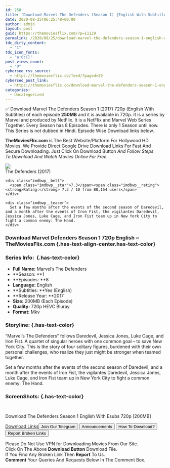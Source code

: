 ```yaml
---
id: 258
title: 'Download Marvel The Defenders (Season 1) {English With Subtitles} 720p WeB-DL HD [200MB]'
date: 2020-08-25T06:25:48+00:00
author: admin
layout: post
guid: https://themoviesflix.com/?p=11129
permalink: /2020/08/25/download-marvel-the-defenders-season-1-english-with-subtitles-720p-web-dl-hd-200mb/
tdc_dirty_content:
  - "1"
tdc_icon_fonts:
  - 'a:0:{}'
post_views_count:
  - "0"
cyberseo_rss_source:
  - https://themoviesflix.co/feed/?paged=39
cyberseo_post_link:
  - https://themoviesflix.co/download-marvel-the-defenders-season-1-english-720p/
categories:
  - Uncategorized
---
```

✅ Download Marvel The Defenders Season 1 (2017) 720p (English With Subtitles) of each episode&nbsp;**250MB**&nbsp;and it is available in&nbsp;720p. It is a series by Marvel and produced by&nbsp;NetFlix. It is a&nbsp;NetFlix&nbsp;and Marvel Web Series Together. Every Season has 8 Episodes. There is only 1 Season until now. This Series is not dubbed in Hindi. Episode Wise Download links below.

**TheMoviesFlix.com**&nbsp;is The Best Website/Platform For Hollywood HD Movies. We Provide Direct Google Drive Download Links For Fast And Secure Downloading. Just Click On Download Button&nbsp;_And Follow Steps To&nbsp;Download And Watch Movies Online For Free._

<div class="imdbwp imdbwp--movie dark">
  <div class="imdbwp__thumb">
    <a class="imdbwp__link" target="_blank" title="The Defenders" href="https://www.imdb.com/title/tt4230076/" rel="nofollow noopener noreferrer"><img class="imdbwp__img" src="https://m.media-amazon.com/images/M/MV5BNWU4NmY3MTMtMTBmMi00NjFjLTkwMmItYWZhZWUwNDg5M2ExXkEyXkFqcGdeQXVyNDUyOTg3Njg@._V1_SX300.jpg" /></a>
  </div>
  
  <div class="imdbwp__content">
    <div class="imdbwp__header">
      <span class="imdbwp__title">The Defenders</span> (2017)
    </div>
    
    <div class="imdbwp__belt">
      <span class="imdbwp__star">7.3</span><span class="imdbwp__rating"><strong>Rating:</strong> 7.3 / 10 from 88,154 users</span>
    </div>
    
    <div class="imdbwp__teaser">
      Set a few months after the events of the second season of Daredevil, and a month after the events of Iron Fist, the vigilantes Daredevil, Jessica Jones, Luke Cage, and Iron Fist team up in New York City to fight a common enemy: The Hand.
    </div>
  </div>
</div>

### Download Marvel Defenders Season 1 720p English ~ TheMoviesFlix.com {.has-text-align-center.has-text-color}

### Series Info:&nbsp; {.has-text-color}

  * **Full Name:**&nbsp;Marvel’s The Defenders
  * **Season:&nbsp;**1
  * **Episodes:&nbsp;**8
  * **Language:**&nbsp;English
  * **Subtitles:&nbsp;**Yes (English)
  * **Release Year:&nbsp;**2017
  * **Size:**&nbsp;200MB (Each Episode)
  * **Quality:**&nbsp;720p HEVC Bluray
  * **Format:**&nbsp;Mkv

### Storyline: {.has-text-color}

“Marvel’s The Defenders” follows Daredevil, Jessica Jones, Luke Cage, and Iron Fist. A quartet of singular heroes with one common goal – to save New York City. This is the story of four solitary figures, burdened with their own personal challenges, who realize they just might be stronger when teamed together.

Set a few months after the events of the second season of Daredevil, and a month after the events of Iron Fist, the vigilantes Daredevil, Jessica Jones, Luke Cage, and Iron Fist team up in New York City to fight a common enemy: The Hand.

### ScreenShots: {.has-text-color}

<div class="wp-block-image">
  <figure class="aligncenter"><img src="https://i.imgur.com/fMG8KTO.jpg" alt /></figure>
</div>

<div class="wp-block-image">
  <figure class="aligncenter"><img src="https://i.imgur.com/C1bcLUE.jpg" alt /></figure>
</div>

<p class="has-text-align-center has-text-color has-medium-font-size">
  Download The Defenders Season 1 English With Esubs 720p [200MB]
</p>

<span class="mb-center maxbutton-3-center"><span class="maxbutton-3-container mb-container"><a class="maxbutton-3 maxbutton maxbutton-post-button" target="_blank" rel="nofollow noopener noreferrer" href="https://coinquint.com/a7542/"><span class="mb-text">Download Links</span></a></span></span><a href="https://t.me/themoviesflixcom" target="_blank" data-wpel-link="external" rel="nofollow external noopener noreferrer"><button class="button button5">Join Our Telegram</button></a> <a href="https://themoviesflix.co/download-marvel-the-defenders-season-1-english-720p/#" target="_blank" data-wpel-link="external" rel="nofollow external noopener noreferrer"><button class="button button5">Announcements</button></a> <a href="https://themoviesflix.com/how-to-download/" target="_blank" data-wpel-link="external" rel="nofollow external noopener noreferrer"><button class="button button5">How To Download?</button></a> <a href="https://themoviesflix.co/download-marvel-the-defenders-season-1-english-720p/#" target="_blank" data-wpel-link="external" rel="nofollow external noopener noreferrer"><button class="button button5">Report Broken Links</button></a> 

<div class="alert alert-danger">
  Please Do Not Use VPN for Downloading Movies From Our Site.
</div>

<div class="alert alert-success">
  Click On The Above <strong>Download Button</strong> Download File.
</div>

<div class="alert alert-warning">
  If You Find Any Broken Link Then <strong>Report</strong> To Us.
</div>

<div class="alert alert-info">
  <strong>Comment</strong> Your Queries And Requests Below In The Comment Box.
</div>
